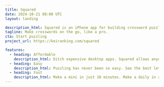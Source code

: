 ```yaml
---
title: Squared
date: 2024-10-21 08:00 UTC
layout: landing

description_html: Squared is an iPhone app for building crossword puzzles.
tagline: Make crosswords on the go, like a pro.
cta: Start puzzling
project_url: https://keiranking.com/squared

features:
  - heading: Affordable
    description_html: Ditch expensive desktop apps. Squared allows anyone — even you — to make puzzles for free.
  - heading: Easy
    description_html: Puzzling has never been so easy. See the best letters and words as you type.
  - heading: Fast
    description_html: Make a mini in just 10 minutes. Make a daily in a single day. Share with friends instantly.
---
```

